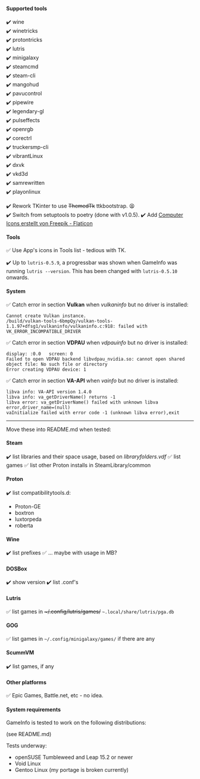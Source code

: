 #### Supported tools

:heavy_check_mark: wine  
:heavy_check_mark: winetricks  
:heavy_check_mark: protontricks  
:heavy_check_mark: lutris  
:heavy_check_mark: minigalaxy  
:heavy_check_mark: steamcmd  
:heavy_check_mark: steam-cli  
:heavy_check_mark: mangohud  
:heavy_check_mark: pavucontrol  
:heavy_check_mark: pipewire  
:heavy_check_mark: legendary-gl  
:heavy_check_mark: pulseffects  
:heavy_check_mark: openrgb  
:heavy_check_mark: corectrl  
:heavy_check_mark: truckersmp-cli  
:heavy_check_mark: vibrantLinux  
:heavy_check_mark: dxvk  
:heavy_check_mark: vkd3d  
:heavy_check_mark: samrewritten  
:heavy_check_mark: playonlinux

:heavy_check_mark: Rework TKinter to use <strike>ThemedTk</strike> ttkbootstrap. :tired_face:  
:heavy_check_mark: Switch from setuptools to poetry (done with v1.0.5).
:heavy_check_mark: Add <a href="https://www.flaticon.com/de/kostenlose-icons/computer" title="computer Icons">Computer Icons erstellt von Freepik - Flaticon</a>

#### Tools

:white_check_mark: Use App's icons in Tools list - tedious with TK.  

:heavy_check_mark: Up to `lutris-0.5.9`, a progressbar was shown when GameInfo was running `lutris --version`. This has been changed with `lutris-0.5.10` onwards.  

#### System

:white_check_mark: Catch error in section __Vulkan__ when *vulkaninfo* but no driver is installed:
```
Cannot create Vulkan instance.
/build/vulkan-tools-6bmpQy/vulkan-tools-1.1.97+dfsg1/vulkaninfo/vulkaninfo.c:918: failed with VK_ERROR_INCOMPATIBLE_DRIVER
```
:white_check_mark: Catch error in section __VDPAU__ when *vdpauinfo* but no driver is installed:
```
display: :0.0   screen: 0
Failed to open VDPAU backend libvdpau_nvidia.so: cannot open shared object file: No such file or directory
Error creating VDPAU device: 1
```
:white_check_mark: Catch error in section __VA-API__ when *vainfo* but no driver is installed:
```
libva info: VA-API version 1.4.0
libva info: va_getDriverName() returns -1
libva error: va_getDriverName() failed with unknown libva error,driver_name=(null)
vaInitialize failed with error code -1 (unknown libva error),exit
```
<hr>

Move these into README.md when tested:

#### Steam

:heavy_check_mark: list libraries and their space usage, based on *libraryfolders.vdf*
:white_check_mark: list games
:white_check_mark: list other Proton installs in SteamLibrary/common
  
#### Proton

:heavy_check_mark: list compatibilitytools.d:
- Proton-GE
- boxtron
- luxtorpeda
- roberta

#### Wine

:heavy_check_mark: list prefixes
:white_check_mark: ... maybe with usage in MB?

#### DOSBox

:heavy_check_mark: show version
:heavy_check_mark: list .conf's

#### Lutris

:white_check_mark: list games in <strike>~/.config/lutris/games/</strike> `~.local/share/lutris/pga.db`

#### GOG

:white_check_mark: list games in `~/.config/minigalaxy/games/` if there are any

#### ScummVM

:heavy_check_mark: list games, if any

#### Other platforms

:white_check_mark: Epic Games, Battle.net, etc - no idea.

#### System requirements

GameInfo is tested to work on the following distributions:

(see README.md)

Tests underway:

- openSUSE Tumbleweed and Leap 15.2 or newer
- Void Linux
- Gentoo Linux (my portage is broken currently)
